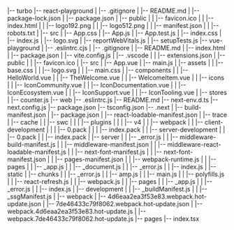|-- turbo
    |-- react-playground
    |   |-- .gitignore
    |   |-- README.md
    |   |-- package-lock.json
    |   |-- package.json
    |   |-- public
    |   |   |-- favicon.ico
    |   |   |-- index.html
    |   |   |-- logo192.png
    |   |   |-- logo512.png
    |   |   |-- manifest.json
    |   |   |-- robots.txt
    |   |-- src
    |       |-- App.css
    |       |-- App.js
    |       |-- App.test.js
    |       |-- index.css
    |       |-- index.js
    |       |-- logo.svg
    |       |-- reportWebVitals.js
    |       |-- setupTests.js
    |-- vue-playground
    |   |-- .eslintrc.cjs
    |   |-- .gitignore
    |   |-- README.md
    |   |-- index.html
    |   |-- package.json
    |   |-- vite.config.js
    |   |-- .vscode
    |   |   |-- extensions.json
    |   |-- public
    |   |   |-- favicon.ico
    |   |-- src
    |       |-- App.vue
    |       |-- main.js
    |       |-- assets
    |       |   |-- base.css
    |       |   |-- logo.svg
    |       |   |-- main.css
    |       |-- components
    |       |   |-- HelloWorld.vue
    |       |   |-- TheWelcome.vue
    |       |   |-- WelcomeItem.vue
    |       |   |-- icons
    |       |       |-- IconCommunity.vue
    |       |       |-- IconDocumentation.vue
    |       |       |-- IconEcosystem.vue
    |       |       |-- IconSupport.vue
    |       |       |-- IconTooling.vue
    |       |-- stores
    |           |-- counter.js
    |-- web
        |-- .eslintrc.js
        |-- README.md
        |-- next-env.d.ts
        |-- next.config.js
        |-- package.json
        |-- tsconfig.json
        |-- .next
        |   |-- build-manifest.json
        |   |-- package.json
        |   |-- react-loadable-manifest.json
        |   |-- trace
        |   |-- cache
        |   |   |-- swc
        |   |   |   |-- plugins
        |   |   |       |-- v4
        |   |   |-- webpack
        |   |       |-- client-development
        |   |       |   |-- 0.pack
        |   |       |   |-- index.pack
        |   |       |-- server-development
        |   |           |-- 0.pack
        |   |           |-- index.pack
        |   |-- server
        |   |   |-- _error.js
        |   |   |-- middleware-build-manifest.js
        |   |   |-- middleware-manifest.json
        |   |   |-- middleware-react-loadable-manifest.js
        |   |   |-- next-font-manifest.js
        |   |   |-- next-font-manifest.json
        |   |   |-- pages-manifest.json
        |   |   |-- webpack-runtime.js
        |   |   |-- pages
        |   |       |-- _app.js
        |   |       |-- _document.js
        |   |       |-- _error.js
        |   |       |-- index.js
        |   |-- static
        |       |-- chunks
        |       |   |-- _error.js
        |       |   |-- amp.js
        |       |   |-- main.js
        |       |   |-- polyfills.js
        |       |   |-- react-refresh.js
        |       |   |-- webpack.js
        |       |   |-- pages
        |       |       |-- _app.js
        |       |       |-- _error.js
        |       |       |-- index.js
        |       |-- development
        |       |   |-- _buildManifest.js
        |       |   |-- _ssgManifest.js
        |       |-- webpack
        |           |-- 4d6eaa2ea3f53e83.webpack.hot-update.json
        |           |-- 7de46433c79f8062.webpack.hot-update.json
        |           |-- webpack.4d6eaa2ea3f53e83.hot-update.js
        |           |-- webpack.7de46433c79f8062.hot-update.js
        |-- pages
            |-- index.tsx
